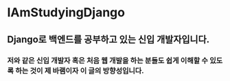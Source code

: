 # IAmStudyingDjango

## Django로 백엔드를 공부하고 있는 신입 개발자입니다. 

### 저와 같은 신입 개발자 혹은 처음 웹 개발을 하는 분들도 쉽게 이해할 수 있도록 하는 것이 제 바램이자 이 글의 방향성입니다.
